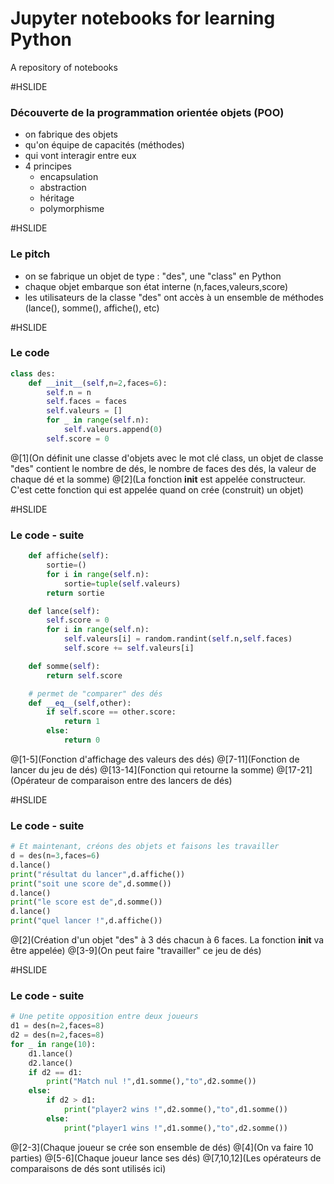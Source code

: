 # Jupyter notebooks for learning Python

A repository of notebooks

#HSLIDE

### Découverte de la programmation orientée objets (POO)

- on fabrique des objets
- qu'on équipe de capacités (méthodes)
- qui vont interagir entre eux
- 4 principes
    - encapsulation
    - abstraction
    - héritage
    - polymorphisme

#HSLIDE

### Le pitch

- on se fabrique un objet de type : "des", une "class" en Python
- chaque objet embarque son état interne (n,faces,valeurs,score)
- les utilisateurs de la classe "des" ont accès à un ensemble de méthodes (lance(), somme(), affiche(), etc)

#HSLIDE

### Le code

```python
class des:
    def __init__(self,n=2,faces=6):
        self.n = n
        self.faces = faces
        self.valeurs = []
        for _ in range(self.n):
            self.valeurs.append(0)
        self.score = 0
```
@[1](On définit une classe d'objets avec le mot clé class, un objet de classe "des" contient le nombre de dés, le nombre de faces des dés, la valeur de chaque dé et la somme)
@[2](La fonction __init__ est appelée constructeur. C'est cette fonction qui est appelée quand on crée (construit) un objet)

#HSLIDE

### Le code - suite

```python
    def affiche(self):
        sortie=()
        for i in range(self.n):
            sortie=tuple(self.valeurs)
        return sortie

    def lance(self):
        self.score = 0
        for i in range(self.n):
            self.valeurs[i] = random.randint(self.n,self.faces)
            self.score += self.valeurs[i]

    def somme(self):
        return self.score

    # permet de "comparer" des dés
    def __eq__(self,other):
        if self.score == other.score:
            return 1
        else:
            return 0
```
@[1-5](Fonction d'affichage des valeurs des dés)
@[7-11](Fonction de lancer du jeu de dés)
@[13-14](Fonction qui retourne la somme)
@[17-21](Opérateur de comparaison entre des lancers de dés)

#HSLIDE

### Le code - suite

```python
# Et maintenant, créons des objets et faisons les travailler
d = des(n=3,faces=6)
d.lance()
print("résultat du lancer",d.affiche())
print("soit une score de",d.somme())
d.lance()
print("le score est de",d.somme())
d.lance()
print("quel lancer !",d.affiche())
```
@[2](Création d'un objet "des" à 3 dés chacun à 6 faces. La fonction __init__ va être appelée)
@[3-9](On peut faire "travailler" ce jeu de dés)

#HSLIDE

### Le code - suite

```python
# Une petite opposition entre deux joueurs
d1 = des(n=2,faces=8)
d2 = des(n=2,faces=8)
for _ in range(10):
    d1.lance()
    d2.lance()
    if d2 == d1:
        print("Match nul !",d1.somme(),"to",d2.somme())
    else:
        if d2 > d1:
            print("player2 wins !",d2.somme(),"to",d1.somme())
        else:
            print("player1 wins !",d1.somme(),"to",d2.somme())
```
@[2-3](Chaque joueur se crée son ensemble de dés)
@[4](On va faire 10 parties)
@[5-6](Chaque joueur lance ses dés)
@[7,10,12](Les opérateurs de comparaisons de dés sont utilisés ici)
